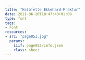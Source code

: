 ```yaml
---
title: "Halbfette Ekkehard-Fraktur"
date: 2021-06-20T18:47:43+01:00
type: font
tags:
- Font
resources:
- src: "page053.jpg"
  params:
    iiif: page053/info.json
    class: sheet
---
```

